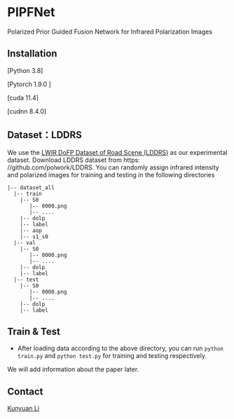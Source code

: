 # PIPFNet
Polarized Prior Guided Fusion Network for Infrared Polarization Images

## Installation
[Python 3.8]

[Pytorch 1.9.0 ]

[cuda 11.4]

[cudnn 8.4.0]

## Dataset：LDDRS
We use the [ LWIR DoFP Dataset of Road Scene (LDDRS)](https://github.com/polwork/LDDRS) as our experimental dataset.
Download LDDRS dataset from https: //github.com/polwork/LDDRS.
You can randomly assign infrared intensity and polarized images for training and testing in the following directories
```
|-- dataset_all
  |-- train
    |-- S0
       |-- 0000.png
       |-- ....
    |-- dolp
    |-- label
    |-- aop
    |-- s1_s0
  |-- val
    |-- S0
       |-- 0000.png
       |-- ....
    |-- dolp
    |-- label
  |-- test
    |-- S0
       |-- 0000.png
       |-- ....
    |-- dolp
    |-- label
```    

## Train & Test
* After loading data according to the above directory, you can run `python train.py` and `python test.py` for training and testing respectively.

We will add information about the paper later.

## Contact

[Kunyuan Li](mailto:kunyuan@mail.hfut.edu.cn)

